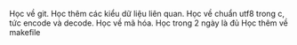 Học về git.
Học thêm các kiểu dữ liệu liên quan.
Học về chuẩn utf8 trong c, tức encode và decode.
Học về mã hóa.
Học trong 2 ngày là đủ
Học thêm về makefile
